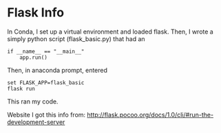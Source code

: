 # Flask Info

In Conda, I set up a virtual environment and loaded flask.
Then, I wrote a simply python script (flask_basic.py) that had an
```
if __name__ == "__main__"
    app.run()
 ```
Then, in anaconda prompt, entered
```
set FLASK_APP=flask_basic
flask run
```

This ran my code.

Website I got this info from:
<http://flask.pocoo.org/docs/1.0/cli/#run-the-development-server>
